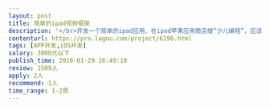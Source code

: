 ```yaml
---                
layout: post       
title: 简单的ipad视频框架           
description: '</br>开发一个简单的ipad应用，在ipad苹果应用商店搜“少儿编程”，应该是一个叫做“Scratch中文教程Lite”的应用，开发者是gangwenmei，我的需求就是做一个和它一样的应用，很简单，里面的视频教程内容我来提供，你只需要把我提供给你的视频内容上传上去就可以了 </br>最好年前能完成 </br>终端：ipad </br>应用平台：iOS </br>时间：一周左右 </br>预算：听报价</br>'     
contenturl: https://pro.lagou.com/project/6196.html      
tags: [APP开发,iOS开发]            
salary: 3000元以下          
publish_time: 2018-01-29 16:49:18         
review: 1509人                   
apply: 2人                   
recommend: 1人                   
time_range: 1-2周              
---                 
```

